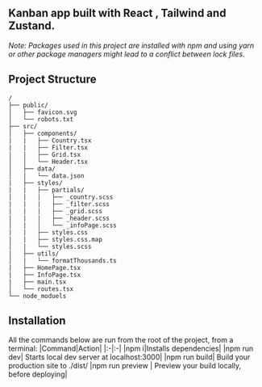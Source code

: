 ## Kanban app built with React , Tailwind and Zustand.

_Note: Packages used in this project are installed with npm and using yarn or other package managers might lead to a conflict between lock files._

## Project Structure

```
/
├── public/
│   ├── favicon.svg
│   └── robots.txt
├── src/
│   ├── components/
|   |   ├── Country.tsx
|   |   ├── Filter.tsx
|   |   ├── Grid.tsx
│   │   └── Header.tsx
│   ├── data/
│   |   └── data.json
|   ├── styles/
|   |   ├── partials/
|   |   |   ├── _country.scss
|   |   |   ├── _filter.scss
|   |   |   ├── _grid.scss
|   |   |   ├── _header.scss
│   |   │   └── _infoPage.scss
|   |   ├── styles.css
|   |   ├── styles.css.map
│   |   └── styles.scss
|   ├── utils/
│   |   └── formatThousands.ts
|   ├── HomePage.tsx
|   ├── InfoPage.tsx
|   ├── main.tsx
│   └── routes.tsx
└── node_moduels
```

## Installation

All the commands below are run from the root of the project, from a terminal:
|Command|Action|
|:-|:-|
|npm i|Installs dependencies|
|npm run dev| Starts local dev server at localhost:3000|
|npm run build| Build your production site to ./dist/
|npm run preview | Preview your build locally, before deploying|
